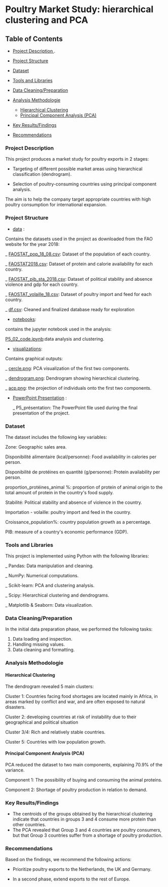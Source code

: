 # Poultry Market Study: hierarchical clustering and PCA

## Table of Contents

 - [Project Description ](#project-description).
 - [Project Structure ](#project-structure)
 - [Dataset](#dataset)
 - [Tools and Libraries](#tools-and-libraries)
 - [Data Cleaning/Preparation](#data-cleaningpreparation)
 - [Analysis Methodologie](#analysis-methodologie)
   - [Hierarchical Clustering](#hierarchical-clustering)
   - [Principal Component Analysis (PCA)](#principal-component-analysis-pca)
   
 - [Key Results/Findings](#key-resultsfindings)
 - [Recommendations](#recommendations)

###   Project Description 

This project produces a market study for poultry exports in 2 stages:

- Targeting of different possible market areas using hierarchical classification (dendrogram). 

- Selection of poultry-consuming countries using principal component analysis.

The aim is to help the company target appropriate countries with high poultry consumption for international expansion.
 ###  Project Structure
- [data](./data) :
  
Contains the datasets used in the project as downloaded from the FAO website for the year 2018:

   _ [FAOSTAT_pop_18_08.csv](./data/FAOSTAT_pop_18_08.csv): Dataset of the population of each country.
   
   _ [FAOSTAT2018.csv](./data/FAOSTAT2018.csv): Dataset of protein and calorie availability for each country.
   
   _ [FAOSTAT_pib_sta_2018.csv](./data/FAOSTAT_pib_sta_2018.csv): Dataset of political stability and absence violence and gdp for each country.
     
   _ [FAOSTAT_volaille_18.csv](./data/FAOSTAT_volaille_18.csv): Dataset of poultry import and feed for each country.

   _ [df.csv](./data/df.csv): Cleaned and finalized database ready for exploration

- [notebooks](./notebooks):
  
contains the jupyter notebook used in the analysis:

  [P5_02_code.ipynb](./notebooks/P5_02_code.ipynb):data analysis and clustering.

- [visualizations](./visualizations):

Contains graphical outputs:

   _ [cercle.png](./visualizations/cercle.png): PCA visualization of the first two components.
    
   _ [dendrogram.png](./visualizations/dendrogram.png): Dendrogram showing hierarchical clustering.
    
   _ [acp.png](./visualizations/acp.png): the projection of individuals onto the first two components.

- [PowerPoint Presentation](./PowerPoint-Presentation) :
  
   _ P5_présentation: The PowerPoint file used during the final presentation of the project.


### Dataset

The dataset includes the following key variables:

Zone: Geographic sales area.

Disponibilité alimentaire (kcal/personne): Food availability in calories per person.

Disponibilité de protéines en quantité (g/personne): Protein availability per person.

proportion_protéines_animal %:  proportion of protein of animal origin to the total amount of protein in the country's food supply.

Stabilité: Political stability and absence of violence in the country.

Importation - volaille: poultry import and feed in the country.

Croissance_population%: country population growth as a percentage.

PIB: measure of a country's economic performance (GDP).

### Tools and Libraries

This project is implemented using Python with the following libraries:

 _ Pandas: Data manipulation and cleaning.

 _ NumPy: Numerical computations.

 _ Scikit-learn: PCA and clustering analysis.

 _ Scipy: Hierarchical clustering and dendrograms.

 _ Matplotlib & Seaborn: Data visualization.
 
### Data Cleaning/Preparation

In the initial data preparation phase, we performed the following tasks:
1. Data loading and inspection.
2. Handling missing values.
3. Data cleaning and formatting.
   
### Analysis Methodologie 
####  Hierarchical Clustering
   
The dendrogram revealed 5 main clusters:

Cluster 1: Countries facing food shortages are located mainly in Africa, in areas marked by conflict and war, and are often exposed to natural disasters.

Cluster 2: developing countries at risk of instability due to their geographical and political situation

Cluster 3/4:  Rich and relatively stable countries.

Cluster 5: Countries with low population growth.

####  Principal Component Analysis (PCA)

PCA reduced the dataset to two main components, explaining 70.9% of the variance.

Component 1: The possibility of buying and consuming the animal proteins.

Component 2:  Shortage of poultry production in relation to demand.


### Key Results/Findings

- The centroids of the groups obtained by the hierarchical clustering indicate that countries in groups 3 and 4 consume more protein than other countries.
- The PCA revealed that Group 3 and 4 countries are poultry consumers, but that Group 3 countries suffer from a shortage of poultry production.

### Recommendations

Based on the findings, we recommend the following actions:

- Prioritize poultry exports to the Netherlands, the UK and Germany.
  
- In a second phase, extend exports to the rest of Europe.







